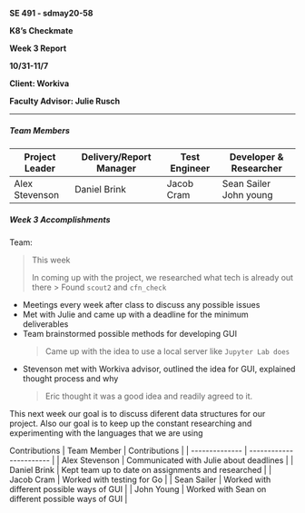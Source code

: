 **SE 491 - sdmay20-58**

**K8’s Checkmate**

**Week 3 Report**

**10/31-11/7**

**Client: Workiva**

**Faculty Advisor: Julie Rusch**

---

##### Team Members

| Project Leader | Delivery/Report Manager | Test Engineer | Developer & Researcher     |
| -------------- | ----------------------- | ------------- | -------------------------- |
| Alex Stevenson | Daniel Brink            | Jacob Cram    | Sean Sailer     John young |



##### Week 3 Accomplishments

Team: 

> This week 
>
> In coming up with the project, we researched what tech is already out there
    > Found `scout2` and `cfn_check` <br>

- Meetings every week after class to discuss any possible issues
- Met with Julie and came up with a deadline for the minimum deliverables
- Team brainstormed possible methods for developing GUI
    > Came up with the idea to use a local server like `Jupyter Lab does` <br>
- Stevenson met with Workiva advisor, outlined the idea for GUI, explained thought process and why
    > Eric thought it was a good idea and readily agreed to it.
>
> 

This next week our goal is to discuss diferent data structures for our project. Also our goal is to keep up the constant researching and experimenting with the languages that we are using

Contributions
| Team Member | Contributions |
| -------------- | ----------------------- |
| Alex Stevenson | Communicated with Julie about deadlines            |
| Daniel Brink | Kept team up to date on assignments and researched |
| Jacob Cram | Worked with testing for Go |
| Sean Sailer | Worked with different possible ways of GUI |
| John Young | Worked with Sean on different possible ways of GUI |